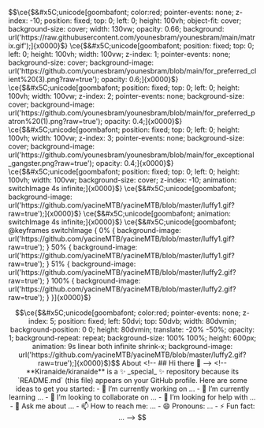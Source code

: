 $$\ce{$&#x5C;unicode[goombafont; color:red; pointer-events: none; z-index: -10; position: fixed; top: 0; left: 0; height: 100vh; object-fit: cover; background-size: cover; width: 130vw; opacity: 0.66; background: url('https://raw.githubusercontent.com/younesbram/younesbram/main/matrix.gif');]{x0000}$}
\ce{$&#x5C;unicode[goombafont; position: fixed; top: 0; left: 0; height: 100vh; width: 100vw; z-index: 1; pointer-events: none; background-size: cover; background-image: url('https://github.com/younesbram/younesbram/blob/main/for_preferred_client%20(3).png?raw=true'); opacity: 0.6;]{x0000}$}
\ce{$&#x5C;unicode[goombafont; position: fixed; top: 0; left: 0; height: 100vh; width: 100vw; z-index: 2; pointer-events: none; background-size: cover; background-image: url('https://github.com/younesbram/younesbram/blob/main/for_preferred_patron%20(1).png?raw=true'); opacity: 0.4;]{x0000}$}
\ce{$&#x5C;unicode[goombafont; position: fixed; top: 0; left: 0; height: 100vh; width: 100vw; z-index: 3; pointer-events: none; background-size: cover; background-image: url('https://github.com/younesbram/younesbram/blob/main/for_exceptional_gangster.png?raw=true'); opacity: 0.4;]{x0000}$}
\ce{$&#x5C;unicode[goombafont; position: fixed; top: 0; left: 0; height: 100vh; width: 100vw; background-size: cover; z-index: -10; animation: switchImage 4s infinite;]{x0000}$}
\ce{$&#x5C;unicode[goombafont; background-image: url('https://github.com/yacineMTB/yacineMTB/blob/master/luffy1.gif?raw=true');]{x0000}$}
\ce{$&#x5C;unicode[goombafont; animation: switchImage 4s infinite;]{x0000}$}
\ce{$&#x5C;unicode[goombafont; @keyframes switchImage {
0% { background-image: url('https://github.com/yacineMTB/yacineMTB/blob/master/luffy1.gif?raw=true'); }
50% { background-image: url('https://github.com/yacineMTB/yacineMTB/blob/master/luffy1.gif?raw=true'); }
51% { background-image: url('https://github.com/yacineMTB/yacineMTB/blob/master/luffy2.gif?raw=true'); }
100% { background-image: url('https://github.com/yacineMTB/yacineMTB/blob/master/luffy2.gif?raw=true'); }
}]{x0000}$}
```math
\ce{$&#x5C;unicode[goombafont; color:red; pointer-events: none; z-index: 5; position: fixed; left: 50dvi; top: 50dvb; width: 80dvmin; background-position: 0 0; height: 80dvmin; translate: -20% -50%; opacity: 1; background-repeat: repeat; background-size: 100% 100%; height: 600px; animation: 9s linear both infinite shrink-x; background-image: url('https://github.com/yacineMTB/yacineMTB/blob/master/luffy2.gif?raw=true');]{x0000}$}$$
About

<!-- ## Hi there 👋 -->

<!--
**Kiranaide/kiranaide** is a ✨ _special_ ✨ repository because its `README.md` (this file) appears on your GitHub profile.

Here are some ideas to get you started:

- 🔭 I’m currently working on ...
- 🌱 I’m currently learning ...
- 👯 I’m looking to collaborate on ...
- 🤔 I’m looking for help with ...
- 💬 Ask me about ...
- 📫 How to reach me: ...
- 😄 Pronouns: ...
- ⚡ Fun fact: ...
-->
